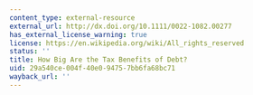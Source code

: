 ```yaml
---
content_type: external-resource
external_url: http://dx.doi.org/10.1111/0022-1082.00277
has_external_license_warning: true
license: https://en.wikipedia.org/wiki/All_rights_reserved
status: ''
title: How Big Are the Tax Benefits of Debt?
uid: 29a540ce-004f-40e0-9475-7bb6fa68bc71
wayback_url: ''
---
```

